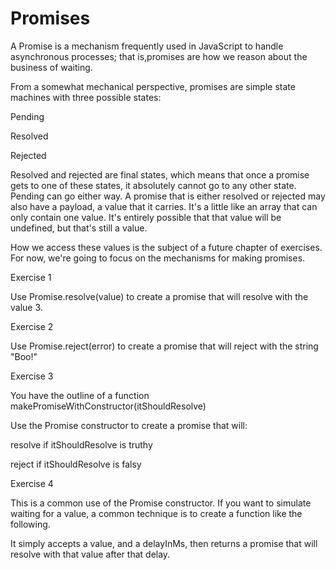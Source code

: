 # Promises

A Promise is a mechanism frequently used in JavaScript to handle asynchronous processes; that is,promises are how we reason about the business of waiting.

From a somewhat mechanical perspective, promises are simple state machines with three possible states:

Pending

Resolved

Rejected

Resolved and rejected are final states, which means that once a promise gets to one of these states, it absolutely cannot go to any other state. Pending can go either way. A promise that is either resolved or rejected may also have a payload, a value that it carries. It's a little like an array that can only contain one value. It's entirely possible that that value will be undefined, but that's still a value.

How we access these values is the subject of a future chapter of exercises. For now, we're going to focus on the mechanisms for making promises.

Exercise 1

Use Promise.resolve(value) to create a promise that will resolve with the value 3.

Exercise 2

Use Promise.reject(error) to create a promise that will reject with the string "Boo!"

Exercise 3

You have the outline of a function makePromiseWithConstructor(itShouldResolve)

Use the Promise constructor to create a promise that will:

resolve if itShouldResolve is truthy

reject if itShouldResolve is falsy

Exercise 4

This is a common use of the Promise constructor. If you want to simulate waiting for a value, a common technique is to create a function like the following. 

It simply accepts a value, and a delayInMs, then returns a promise that will resolve with that value after that delay.
